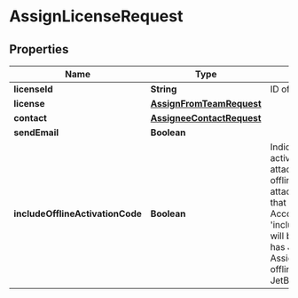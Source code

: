 

# AssignLicenseRequest


## Properties

| Name | Type | Description | Notes |
|------------ | ------------- | ------------- | -------------|
|**licenseId** | **String** | ID of a license to assign |  [optional] |
|**license** | [**AssignFromTeamRequest**](AssignFromTeamRequest.md) |  |  [optional] |
|**contact** | [**AssigneeContactRequest**](AssigneeContactRequest.md) |  |  |
|**sendEmail** | **Boolean** |  |  |
|**includeOfflineActivationCode** | **Boolean** | Indicates whether an offline activation code should be attached to the email. The offline activation code can be attached only for contacts that do not have JetBrains Account. &#39;includeOfflineActivationCode&#39; will be ignored if the contact has JetBrains Account. Assignee can download offline activation code in their JetBrains Account |  |




